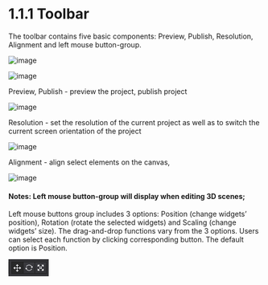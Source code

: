 # 1.1.1 Toolbar


The toolbar contains five basic components: Preview, Publish, Resolution, Alignment  and left mouse button-group.

![image](res/image002.png)

![image](res/image003.png)

Preview, Publish - preview the project, publish project


![image](res/image004.png)

Resolution - set the resolution of the current project as well as to switch the current screen orientation of the project

![image](res/image005.png)

Alignment - align select elements on the canvas,

![image](res/image006.png)
#### Notes: Left mouse button-group will display when editing 3D scenes; 
Left mouse buttons group includes 3 options: Position (change widgets’ position), Rotation (rotate the selected widgets) and Scaling (change widgets’ size). The drag-and-drop functions vary from the 3 options. Users can select each function by clicking corresponding button. The default option is Position. 

![image](res/image007.png)
